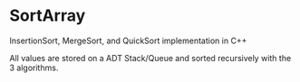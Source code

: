 # SortArray
InsertionSort, MergeSort, and QuickSort implementation in C++

All values are stored on a ADT Stack/Queue and sorted recursively with the 3 algorithms.
